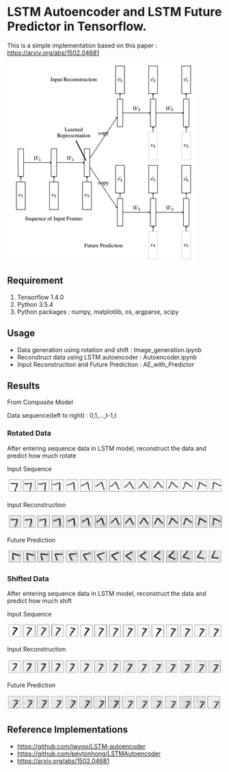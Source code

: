 LSTM Autoencoder and LSTM Future Predictor in Tensorflow.
===
This is a simple implementation based on this paper : https://arxiv.org/abs/1502.04681

![model](/image/LSTM_Model.PNG)

Requirement
---
1. Tensorflow 1.4.0
2. Python 3.5.4
3. Python packages : numpy, matplotlib, os, argparse, scipy

Usage
---
* Data generation using rotation and shift : Image_generation.ipynb
* Reconstruct data using LSTM autoencoder : Autoencoder.ipynb
* Input Reconstruction and Future Prediction : AE_with_Predictor

Results
---
From Composite Model

Data sequence(left to right) : 0,1,...,t-1,t
### Rotated Data
After entering sequence data in LSTM model, reconstruct the data and predict how much rotate

Input Sequence

![input](/image/rotated_input_sequence.PNG)

Input Reconstruction

![recon](/image/rotated_reconstruction.PNG)

Future Prediction 

![pred](/image/rotated_prediction.PNG)


### Shifted Data
After entering sequence data in LSTM model, reconstruct the data and predict how much shift


Input Sequence

![input](/image/shifted_input_sequence.PNG)

Input Reconstruction

![recon](/image/shifted_reconstruction.PNG)

Future Prediction 

![pred](/image/shifted_prediction.PNG)


Reference Implementations
---
+ https://github.com/iwyoo/LSTM-autoencoder
+ https://github.com/peytonhong/LSTMAutoencoder
+ https://arxiv.org/abs/1502.04681